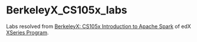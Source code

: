 # BerkeleyX_CS105x_labs
Labs resolved from [BerkeleyX: CS105x Introduction to Apache Spark](https://www.edx.org/course/introduction-apache-spark-uc-berkeleyx-cs105x) of edX [XSeries Program](https://www.edx.org/xseries/data-science-engineering-apache-spark).
